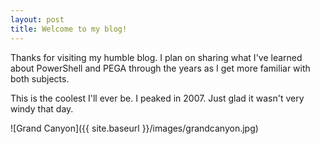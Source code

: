 ```yaml
---
layout: post
title: Welcome to my blog!
---
```


Thanks for visiting my humble blog. I plan on sharing what I've learned about PowerShell and PEGA through the years as I get more familiar with both subjects. 

This is the coolest I'll ever be. I peaked in 2007. Just glad it wasn't very windy that day.

![Grand Canyon]({{ site.baseurl }}/images/grandcanyon.jpg)

